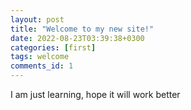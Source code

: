 ```yaml
---
layout: post
title: "Welcome to my new site!"
date: 2022-08-23T03:39:38+0300
categories: [first]
tags: welcome
comments_id: 1
---
```


I am just learning, hope it will work better
